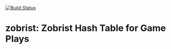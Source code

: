 
<!-- README.md is generated from README.Rmd. Please edit that file -->
[![Build Status](https://travis-ci.org/kota7/zobrist.svg?branch=master)](https://travis-ci.org/kota7/zobrist)

zobrist: Zobrist Hash Table for Game Plays
==========================================

